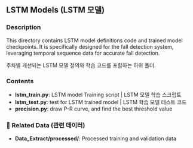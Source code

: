 ## LSTM Models (LSTM 모델)

### Description
This directory contains LSTM model definitions code and trained model checkpoints. It is specifically designed for the fall detection system, leveraging temporal sequence data for accurate fall detection.

주차별 개선되는 LSTM 모델 정의와 학습 코드를 포함하는 하위 폴더. 

### Contents
- **lstm_train.py**: LSTM model Training script | LSTM 모델 학습 스크립트
- **lstm_test.py**: test for LSTM trained model | LSTM 학습 모델 테스트 코드
- **precision.py**: draw P-R curve, and find the best threshold value

### 🔗 Related Data (관련 데이터)
- **Data_Extract/processed/**: Processed training and validation data

